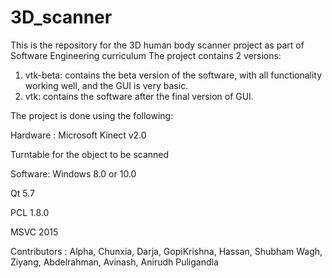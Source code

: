 # 3D_scanner
This is the repository for the 3D human body scanner project as part of Software Engineering curriculum The project contains 2 versions:   
1. vtk-beta: contains the beta version of the software, with all functionality working well, and the GUI is very basic.   
2. vtk: contains the software after the final version of GUI.

The project is done using the following:

Hardware :
Microsoft Kinect v2.0

Turntable for the object to be scanned

Software:
Windows 8.0 or 10.0

Qt 5.7

PCL 1.8.0

MSVC 2015

Contributors :
Alpha,
Chunxia,
Darja,
GopiKrishna,
Hassan,
Shubham Wagh,
Ziyang,
Abdelrahman,
Avinash,
Anirudh Puligandla
